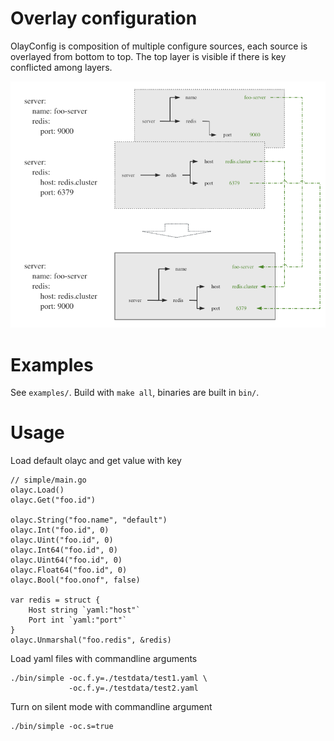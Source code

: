 Overlay configuration
===================================

OlayConfig is composition of multiple configure sources, each source is overlayed from bottom to top.
The top layer is visible if there is key conflicted among layers.

![layers](readme/images/layers.png)

# Examples

See `examples/`. Build with `make all`, binaries are built in `bin/`.

# Usage

Load default olayc and get value with key

```
// simple/main.go
olayc.Load()
olayc.Get("foo.id")

olayc.String("foo.name", "default")
olayc.Int("foo.id", 0)
olayc.Uint("foo.id", 0)
olayc.Int64("foo.id", 0)
olayc.Uint64("foo.id", 0)
olayc.Float64("foo.id", 0)
olayc.Bool("foo.onof", false)

var redis = struct {
    Host string `yaml:"host"`
    Port int `yaml:"port"`
}
olayc.Unmarshal("foo.redis", &redis)
```

Load yaml files with commandline arguments

```
./bin/simple -oc.f.y=./testdata/test1.yaml \
             -oc.f.y=./testdata/test2.yaml
```

Turn on silent mode with commandline argument

```
./bin/simple -oc.s=true
```





